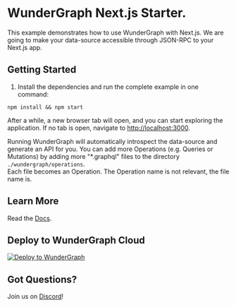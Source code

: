 # WunderGraph Next.js Starter.         
 
This example demonstrates how to use WunderGraph with Next.js. We are going to make your data-source accessible through JSON-RPC to your Next.js app.

## Getting Started

1. Install the dependencies and run the complete example in one command:

```shell
npm install && npm start
```

After a while, a new browser tab will open,
and you can start exploring the application.
If no tab is open, navigate to [http://localhost:3000](http://localhost:3000).

Running WunderGraph will automatically introspect the data-source and generate an API for you.
You can add more Operations (e.g. Queries or Mutations) by adding more "\*.graphql" files to the directory `./wundergraph/operations`.    
Each file becomes an Operation. The Operation name is not relevant, the file name is.

## Learn More

Read the [Docs](https://wundergraph.com/docs).

## Deploy to WunderGraph Cloud

[![Deploy to WunderGraph](https://wundergraph.com/button)](https://cloud.wundergraph.com/new/clone?templateName=nextjs)

## Got Questions?

Join us on [Discord](https://wundergraph.com/discord)!

